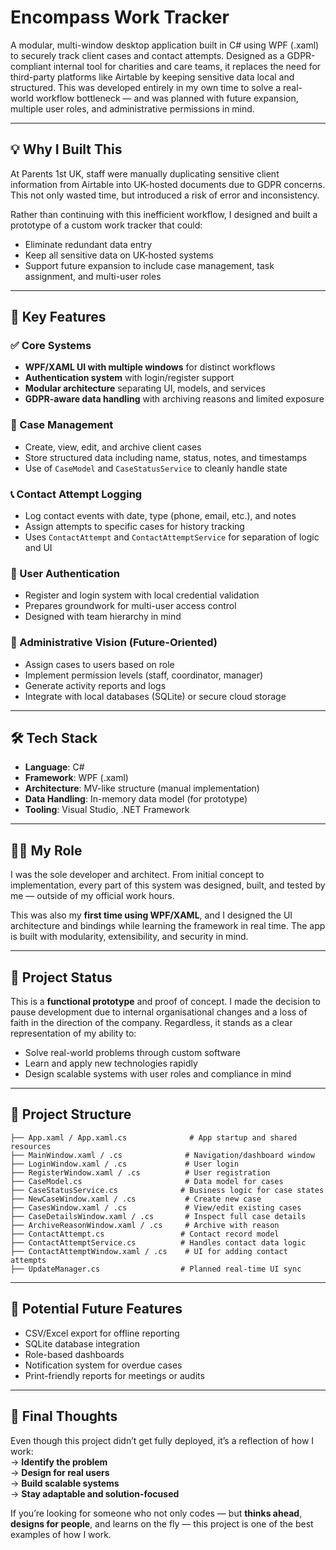 
# Encompass Work Tracker

A modular, multi-window desktop application built in C# using WPF (.xaml) to securely track client cases and contact attempts. Designed as a GDPR-compliant internal tool for charities and care teams, it replaces the need for third-party platforms like Airtable by keeping sensitive data local and structured. This was developed entirely in my own time to solve a real-world workflow bottleneck — and was planned with future expansion, multiple user roles, and administrative permissions in mind.

---

## 💡 Why I Built This

At Parents 1st UK, staff were manually duplicating sensitive client information from Airtable into UK-hosted documents due to GDPR concerns. This not only wasted time, but introduced a risk of error and inconsistency.

Rather than continuing with this inefficient workflow, I designed and built a prototype of a custom work tracker that could:
- Eliminate redundant data entry
- Keep all sensitive data on UK-hosted systems
- Support future expansion to include case management, task assignment, and multi-user roles

---

## 🧠 Key Features

### ✅ Core Systems
- **WPF/XAML UI with multiple windows** for distinct workflows
- **Authentication system** with login/register support
- **Modular architecture** separating UI, models, and services
- **GDPR-aware data handling** with archiving reasons and limited exposure

### 📁 Case Management
- Create, view, edit, and archive client cases
- Store structured data including name, status, notes, and timestamps
- Use of `CaseModel` and `CaseStatusService` to cleanly handle state

### 📞 Contact Attempt Logging
- Log contact events with date, type (phone, email, etc.), and notes
- Assign attempts to specific cases for history tracking
- Uses `ContactAttempt` and `ContactAttemptService` for separation of logic and UI

### 🔐 User Authentication
- Register and login system with local credential validation
- Prepares groundwork for multi-user access control
- Designed with team hierarchy in mind

### 🧱 Administrative Vision (Future-Oriented)
- Assign cases to users based on role
- Implement permission levels (staff, coordinator, manager)
- Generate activity reports and logs
- Integrate with local databases (SQLite) or secure cloud storage

---

## 🛠 Tech Stack

- **Language**: C#
- **Framework**: WPF (.xaml)
- **Architecture**: MV-like structure (manual implementation)
- **Data Handling**: In-memory data model (for prototype)
- **Tooling**: Visual Studio, .NET Framework

---

## 👨‍💻 My Role

I was the sole developer and architect. From initial concept to implementation, every part of this system was designed, built, and tested by me — outside of my official work hours.

This was also my **first time using WPF/XAML**, and I designed the UI architecture and bindings while learning the framework in real time. The app is built with modularity, extensibility, and security in mind.

---

## 🚧 Project Status

This is a **functional prototype** and proof of concept. I made the decision to pause development due to internal organisational changes and a loss of faith in the direction of the company. Regardless, it stands as a clear representation of my ability to:

- Solve real-world problems through custom software
- Learn and apply new technologies rapidly
- Design scalable systems with user roles and compliance in mind

---

## 📁 Project Structure

```
├── App.xaml / App.xaml.cs              # App startup and shared resources
├── MainWindow.xaml / .cs              # Navigation/dashboard window
├── LoginWindow.xaml / .cs             # User login
├── RegisterWindow.xaml / .cs          # User registration
├── CaseModel.cs                       # Data model for cases
├── CaseStatusService.cs              # Business logic for case states
├── NewCaseWindow.xaml / .cs           # Create new case
├── CasesWindow.xaml / .cs             # View/edit existing cases
├── CaseDetailsWindow.xaml / .cs       # Inspect full case details
├── ArchiveReasonWindow.xaml / .cs     # Archive with reason
├── ContactAttempt.cs                 # Contact record model
├── ContactAttemptService.cs          # Handles contact data logic
├── ContactAttemptWindow.xaml / .cs    # UI for adding contact attempts
├── UpdateManager.cs                  # Planned real-time UI sync
```

---

## 🧪 Potential Future Features
- CSV/Excel export for offline reporting
- SQLite database integration
- Role-based dashboards
- Notification system for overdue cases
- Print-friendly reports for meetings or audits

---

## 🙌 Final Thoughts

Even though this project didn’t get fully deployed, it’s a reflection of how I work:  
→ **Identify the problem**  
→ **Design for real users**  
→ **Build scalable systems**  
→ **Stay adaptable and solution-focused**

If you’re looking for someone who not only codes — but **thinks ahead**, **designs for people**, and learns on the fly — this project is one of the best examples of how I work.

